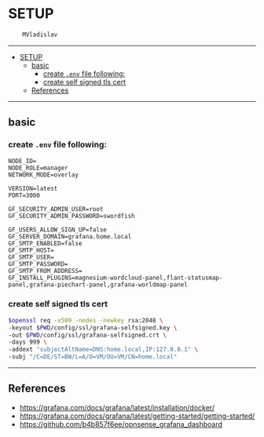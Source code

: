 # SETUP

```sh
    MVladislav
```

---

- [SETUP](#setup)
  - [basic](#basic)
    - [create `.env` file following:](#create-env-file-following)
    - [create self signed tls cert](#create-self-signed-tls-cert)
  - [References](#references)

---

## basic

### create `.env` file following:

```env
NODE_ID=
NODE_ROLE=manager
NETWORK_MODE=overlay

VERSION=latest
PORT=3000

GF_SECURITY_ADMIN_USER=root
GF_SECURITY_ADMIN_PASSWORD=swordfish

GF_USERS_ALLOW_SIGN_UP=false
GF_SERVER_DOMAIN=grafana.home.local
GF_SMTP_ENABLED=false
GF_SMTP_HOST=
GF_SMTP_USER=
GF_SMTP_PASSWORD=
GF_SMTP_FROM_ADDRESS=
GF_INSTALL_PLUGINS=magnesium-wordcloud-panel,flant-statusmap-panel,grafana-piechart-panel,grafana-worldmap-panel
```

### create self signed tls cert

```sh
$openssl req -x509 -nodes -newkey rsa:2048 \
-keyout $PWD/config/ssl/grafana-selfsigned.key \
-out $PWD/config/ssl/grafana-selfsigned.crt \
-days 999 \
-addext "subjectAltName=DNS:home.local,IP:127.0.0.1" \
-subj "/C=DE/ST=BW/L=A/O=VM/OU=VM/CN=home.local"
```

---

## References

- <https://grafana.com/docs/grafana/latest/installation/docker/>
- <https://grafana.com/docs/grafana/latest/getting-started/getting-started/>
- <https://github.com/b4b857f6ee/opnsense_grafana_dashboard>
